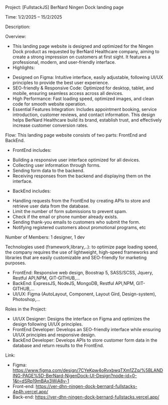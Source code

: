 Project: [FullstackJS] BerNard Ningen Dock landing page

Time: 1/2/2025 – 15/2/2025

Description:

Overview: 
+ This landing page website is designed and optimized for the Ningen Dock product as requested by BerNard Healthcare company, aiming to create a strong impression on customers at first sight. It features a professional, modern, and user-friendly interface.
+ Highlights:
 - Designed on Figma: Intuitive interface, easily adjustable, following UI/UX principles to provide the best user experience.
 - SEO-friendly & Responsive Code: Optimized for desktop, tablet, and mobile, ensuring seamless access across all devices.
 - High Performance: Fast loading speed, optimized images, and clean code for smooth website operation.
 - Essential Features Integration: Includes appointment booking, service introduction, customer reviews, and contact information.
This design helps BerNard Healthcare build its brand, establish trust, and effectively increase customer conversion rates.


Flow: This landing page website consists of two parts: FrontEnd and BackEnd.

+ FrontEnd includes:
 - Building a responsive user interface optimized for all devices.
 - Collecting user information through forms.
 - Sending form data to the backend.
 - Receiving responses from the backend and displaying them on the interface.
+ BackEnd includes:
 - Handling requests from the FrontEnd by creating APIs to store and retrieve user data from the database.
 - Limit the number of form submissions to prevent spam.
 - Check if the email or phone number already exists.
 - Sending thank-you emails to customers who submit the form.
 - Notifying registered customers about promotional programs, etc

Number of Members: 1 designer, 1 dev 

Technologies used (framework,library,..): to optimize page loading speed, the company requires the use of lightweight, high-speed frameworks and libraries that are easily customizable and SEO-friendly for marketing purposes.
+ FrontEnd:  Responsive web design, Boostrap 5, SASS/SCSS, Jquery, Restful API,NPM, GIT-GITHUB,…
+ BackEnd: ExpressJS, NodeJS, MongoDB, Restful API,NPM, GIT-GITHUB,…
+ UI/UX: Figma (AutoLayout, Component, Layout Gird, Design-system), Photoshop,...

Roles in the Project:
+ UI/UX Designer: Designs the interface on Figma and optimizes the design following UI/UX principles.
+ FrontEnd Developer: Develops an SEO-friendly interface while ensuring UI/UX principles and responsive design.
+ BackEnd Developer: Develops APIs to store customer form data in the database and return results to the FrontEnd.

Link:

+ Figma: https://www.figma.com/design/7CYeKpw4oRvxbwqTXm1ZZq/%5BLANDING-PAGE%5D-BerNard-NigenDock-UI-Design?node-id=0-1&t=dSRp19mBAx3WiA8v-1
+ Front-end: https://ver-dhn-ningen-dock-bernard-fullstacks-4e4h.vercel.app/
+ Back-end: https://ver-dhn-ningen-dock-bernard-fullstacks.vercel.app/
